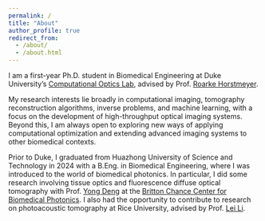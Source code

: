 ```yaml
---
permalink: /
title: "About"
author_profile: true
redirect_from: 
  - /about/
  - /about.html
---
```


I am a first-year Ph.D. student in Biomedical Engineering at Duke University’s [Computational Optics Lab](https://horstmeyer.pratt.duke.edu/), advised by Prof. [Roarke Horstmeyer](https://bme.duke.edu/people/roarke-horstmeyer/). 

My research interests lie broadly in computational imaging, tomography reconstruction algorithms, inverse problems, and machine learning, with a focus on the development of high-throughput optical imaging systems. Beyond this, I am always open to exploring new ways of applying computational optimization and extending advanced imaging systems to other biomedical contexts.

Prior to Duke, I graduated from Huazhong University of Science and Technology in 2024 with a B.Eng. in Biomedical Engineering, where I was introduced to the world of biomedical photonics. In particular, I did some research involving tissue optics and fluorescence diffuse optical tomography with Prof. [Yong Deng](http://faculty.hust.edu.cn/dengyong/en/index.htm) at the [Britton Chance Center for Biomedical Photonics](http://english.wnlo.hust.edu.cn/). I also had the opportunity to contribute to research on photoacoustic tomography at Rice University, advised by Prof. [Lei Li](https://www.light-leili.com/).
